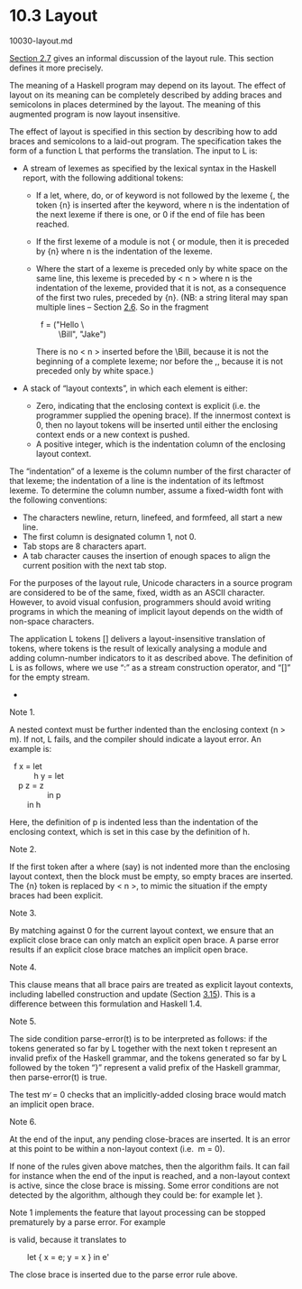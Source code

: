 # 10.3 Layout
10030-layout.md

[Section 2.7](2007-layout.md) gives an informal discussion of the layout rule. This section defines it more precisely.



The meaning of a Haskell program may depend on its layout. The effect of layout on its meaning can be completely described by adding braces and semicolons in places determined by the layout. The meaning of this augmented program is now layout insensitive.

The effect of layout is specified in this section by describing how to add braces and semicolons to a laid-out program. The specification takes the form of a function L that performs the translation. The input to L is:

*   A stream of lexemes as specified by the lexical syntax in the Haskell report, with the following additional tokens:
    *   If a let, where, do, or of keyword is not followed by the lexeme {, the token {n} is inserted after the keyword, where n is the indentation of the next lexeme if there is one, or 0 if the end of file has been reached.
    *   If the first lexeme of a module is not { or module, then it is preceded by {n} where n is the indentation of the lexeme.
    *   Where the start of a lexeme is preceded only by white space on the same line, this lexeme is preceded by < n > where n is the indentation of the lexeme, provided that it is not, as a consequence of the first two rules, preceded by {n}. (NB: a string literal may span multiple lines – Section [2.6](chrome-extension://cjedbglnccaioiolemnfhjncicchinao/haskellch2.html#x7-200002.6). So in the fragment
        
          f = ("Hello \\    
                  \\Bill", "Jake")
        
        There is no < n > inserted before the \\Bill, because it is not the beginning of a complete lexeme; nor before the ,, because it is not preceded only by white space.)
        
*   A stack of “layout contexts”, in which each element is either:
    *   Zero, indicating that the enclosing context is explicit (i.e. the programmer supplied the opening brace). If the innermost context is 0, then no layout tokens will be inserted until either the enclosing context ends or a new context is pushed.
    *   A positive integer, which is the indentation column of the enclosing layout context.

The “indentation” of a lexeme is the column number of the first character of that lexeme; the indentation of a line is the indentation of its leftmost lexeme. To determine the column number, assume a fixed-width font with the following conventions:

*   The characters newline, return, linefeed, and formfeed, all start a new line.
*   The first column is designated column 1, not 0.
*   Tab stops are 8 characters apart.
*   A tab character causes the insertion of enough spaces to align the current position with the next tab stop.

For the purposes of the layout rule, Unicode characters in a source program are considered to be of the same, fixed, width as an ASCII character. However, to avoid visual confusion, programmers should avoid writing programs in which the meaning of implicit layout depends on the width of non-space characters.

The application L tokens \[\] delivers a layout-insensitive translation of tokens, where tokens is the result of lexically analysing a module and adding column-number indicators to it as described above. The definition of L is as follows, where we use “:” as a stream construction operator, and “\[\]” for the empty stream.

+

Note 1.

A nested context must be further indented than the enclosing context (n > m). If not, L fails, and the compiler should indicate a layout error. An example is:

  f x = let    
           h y = let    
    p z = z    
                 in p    
        in h

Here, the definition of p is indented less than the indentation of the enclosing context, which is set in this case by the definition of h.

Note 2.

If the first token after a where (say) is not indented more than the enclosing layout context, then the block must be empty, so empty braces are inserted. The {n} token is replaced by < n >, to mimic the situation if the empty braces had been explicit.

Note 3.

By matching against 0 for the current layout context, we ensure that an explicit close brace can only match an explicit open brace. A parse error results if an explicit close brace matches an implicit open brace.

Note 4.

This clause means that all brace pairs are treated as explicit layout contexts, including labelled construction and update (Section [3.15](chrome-extension://cjedbglnccaioiolemnfhjncicchinao/haskellch3.html#x8-490003.15)). This is a difference between this formulation and Haskell 1.4.

Note 5.

The side condition parse-error(t) is to be interpreted as follows: if the tokens generated so far by L together with the next token t represent an invalid prefix of the Haskell grammar, and the tokens generated so far by L followed by the token “}” represent a valid prefix of the Haskell grammar, then parse-error(t) is true.

The test m∕ \= 0 checks that an implicitly-added closing brace would match an implicit open brace.

Note 6.

At the end of the input, any pending close-braces are inserted. It is an error at this point to be within a non-layout context (i.e.  m \= 0).

If none of the rules given above matches, then the algorithm fails. It can fail for instance when the end of the input is reached, and a non-layout context is active, since the close brace is missing. Some error conditions are not detected by the algorithm, although they could be: for example let }.

Note 1 implements the feature that layout processing can be stopped prematurely by a parse error. For example

is valid, because it translates to

        let { x = e; y = x } in e'

The close brace is inserted due to the parse error rule above.
